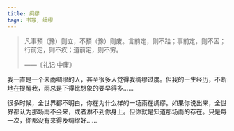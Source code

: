 ```yaml
---
title: 绸缪
tags: 书写, 绸缪
---
```


> 凡事预（豫）则立，不预（豫）则废。言前定，则不跲；事前定，则不困；行前定，则不疚；道前定，则不穷。
> 
> ——《礼记·中庸》

我一直是一个未雨绸缪的人，甚至很多人觉得我绸缪过度。但我的一生经历，不断地在提醒我，雨总是下得比想象的要早得多……

很多时候，全世界都不明白，你在为什么样的一场雨在绸缪。如果你说出来，全世界都认为那场雨不会来，或者淋不到你身上。但你就是知道那场雨的存在。只是每一次，你都没有来得及绸缪好……
